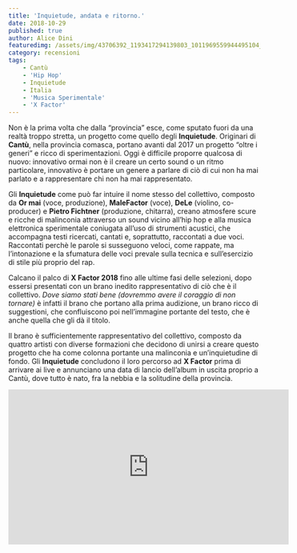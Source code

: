 ```yaml
---
title: 'Inquietude, andata e ritorno.'
date: 2018-10-29
published: true
author: Alice Dini
featuredimg: /assets/img/43706392_1193417294139803_1011969559944495104_o-e1550071660206.jpg
category: recensioni
tags:
    - Cantù
    - 'Hip Hop'
    - Inquietude
    - Italia
    - 'Musica Sperimentale'
    - 'X Factor'
---
```

Non è la prima volta che dalla “provincia” esce, come sputato fuori da una realtà troppo stretta, un progetto come quello degli **Inquietude**. Originari di **Cantù**, nella provincia comasca, portano avanti dal 2017 un progetto “oltre i generi” e ricco di sperimentazioni. Oggi è difficile proporre qualcosa di nuovo: innovativo ormai non è il creare un certo sound o un ritmo particolare, innovativo è portare un genere a parlare di ciò di cui non ha mai parlato e a rappresentare chi non ha mai rappresentato.

Gli **Inquietude** come può far intuire il nome stesso del collettivo, composto da **Or mai** (voce, produzione), **MaleFactor** (voce), **DeLe** (violino, co-producer) e **Pietro Fichtner** (produzione, chitarra), creano atmosfere scure e ricche di malinconia attraverso un sound vicino all’hip hop e alla musica elettronica sperimentale coniugata all’uso di strumenti acustici, che accompagna testi ricercati, cantati e, soprattutto, raccontati a due voci. Raccontati perchè le parole si susseguono veloci, come rappate, ma l’intonazione e la sfumatura delle voci prevale sulla tecnica e sull’esercizio di stile più proprio del rap.

Calcano il palco di **X Factor 2018** fino alle ultime fasi delle selezioni, dopo essersi presentati con un brano inedito rappresentativo di ciò che è il collettivo. *Dove siamo stati bene (dovremmo avere il coraggio di non tornare)* è infatti il brano che portano alla prima audizione, un brano ricco di suggestioni, che confluiscono poi nell’immagine portante del testo, che è anche quella che gli dà il titolo.

Il brano è sufficientemente rappresentativo del collettivo, composto da quattro artisti con diverse formazioni che decidono di unirsi a creare questo progetto che ha come colonna portante una malinconia e un’inquietudine di fondo. Gli **Inquietude** concludono il loro percorso ad **X Factor** prima di arrivare ai live e annunciano una data di lancio dell’album in uscita proprio a Cantù, dove tutto è nato, fra la nebbia e la solitudine della provincia.

<iframe allowfullscreen="allowfullscreen" frameborder="0" height="310" src="http://www.youtube.com/embed/vaLntv5TdTY" width="560"><span class="mce_SELRES_start" data-mce-type="bookmark" style="display: inline-block; width: 0px; overflow: hidden; line-height: 0;">﻿</span><span class="mce_SELRES_start" data-mce-type="bookmark" style="display: inline-block; width: 0px; overflow: hidden; line-height: 0;">﻿</span><span class="mce_SELRES_start" data-mce-type="bookmark" style="display: inline-block; width: 0px; overflow: hidden; line-height: 0;">﻿</span><span class="mce_SELRES_start" data-mce-type="bookmark" style="display: inline-block; width: 0px; overflow: hidden; line-height: 0;">﻿</span></iframe>
